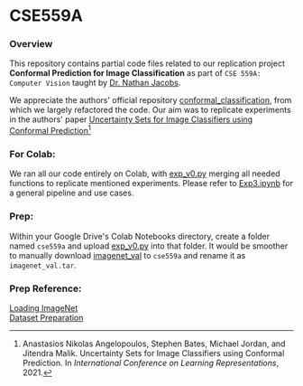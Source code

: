 # CSE559A


### Overview

This repository contains partial code files related to our replication project **Conformal Prediction for Image Classification** as part of `CSE 559A: Computer Vision` taught by [Dr. Nathan Jacobs](https://engineering.wustl.edu/faculty/Nathan-Jacobs.html).

We appreciate the authors' official repository [conformal_classification](https://github.com/aangelopoulos/conformal_classification), from which we largely refactored the code. Our aim was to replicate experiments in the authors' paper 
[Uncertainty Sets for Image Classifiers using Conformal Prediction](https://arxiv.org/abs/2009.14193)[^cp]

[^cp]: Anastasios Nikolas Angelopoulos, Stephen Bates, Michael Jordan, and Jitendra Malik. Uncertainty Sets for Image Classifiers using Conformal Prediction. In *International Conference on Learning Representations*, 2021.


### For Colab:
We ran all our code entirely on Colab, with [exp_v0.py](./exp_v0.py) merging all needed functions to replicate mentioned experiments. Please refer to [Exp3.ipynb](./Exp3.ipynb) for a general pipeline and use cases. 
### Prep:
Within your Google Drive's Colab Notebooks directory, create a folder named `cse559a` and upload [exp_v0.py](./exp_v0.py) into that folder. It would be smoother to manually download [imagenet_val](https://image-net.org/data/ILSVRC/2012/ILSVRC2012_img_val.tar) to `cse559a` and rename it as `imagenet_val.tar`. 

### Prep Reference:
[Loading ImageNet](https://colab.research.google.com/drive/1EBz4feoaUvz-o_yeMI27LEQBkvrXNc_4?usp=sharing)<br/>
[Dataset Preparation](https://github.com/pytorch/examples/issues/275)
